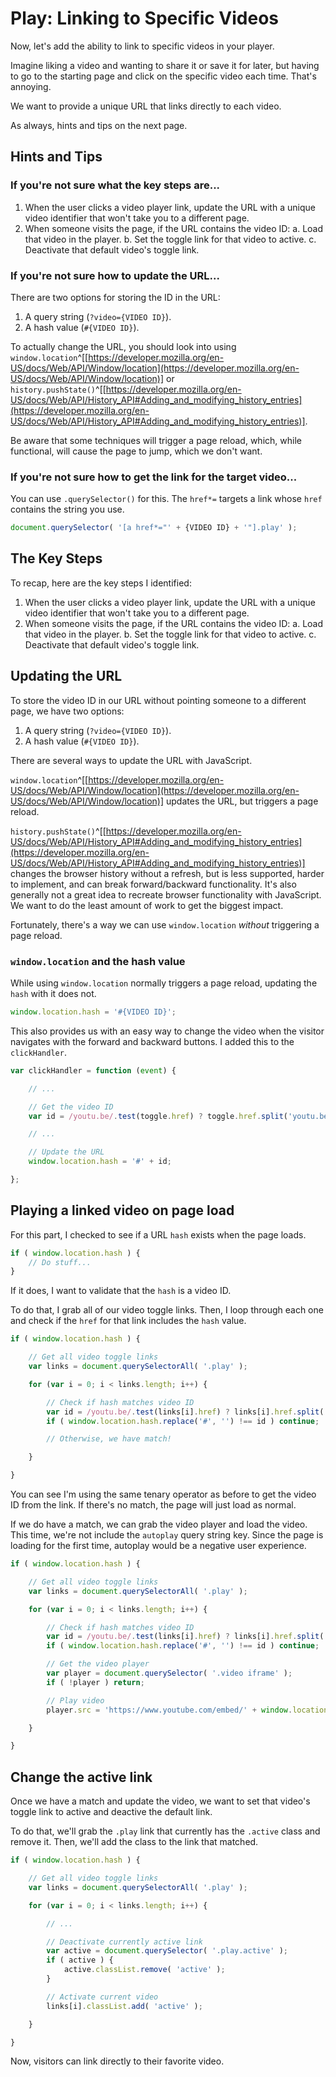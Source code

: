 
# Play: Linking to Specific Videos

Now, let's add the ability to link to specific videos in your player.

Imagine liking a video and wanting to share it or save it for later, but having to go to the starting page and click on the specific video each time. That's annoying.

We want to provide a unique URL that links directly to each video.

As always, hints and tips on the next page.


<div class="break"></div>


## Hints and Tips

### If you're not sure what the key steps are...

1. When the user clicks a video player link, update the URL with a unique video identifier that won't take you to a different page.
2. When someone visits the page, if the URL contains the video ID:
	a. Load that video in the player.
	b. Set the toggle link for that video to active.
	c. Deactivate that default video's toggle link.

### If you're not sure how to update the URL...

There are two options for storing the ID in the URL:

1. A query string (`?video={VIDEO ID}`).
2. A hash value (`#{VIDEO ID}`).

To actually change the URL, you should look into using `window.location`^[[https://developer.mozilla.org/en-US/docs/Web/API/Window/location](https://developer.mozilla.org/en-US/docs/Web/API/Window/location)] or `history.pushState()`^[[https://developer.mozilla.org/en-US/docs/Web/API/History_API#Adding_and_modifying_history_entries](https://developer.mozilla.org/en-US/docs/Web/API/History_API#Adding_and_modifying_history_entries)].

Be aware that some techniques will trigger a page reload, which, while functional, will cause the page to jump, which we don't want.

### If you're not sure how to get the link for the target video...

You can use `.querySelector()` for this. The `href*=` targets a link whose `href` contains the string you use.

```javascript
document.querySelector( '[a href*="' + {VIDEO ID} + '"].play' );
```


<div class="break"></div>


## The Key Steps

To recap, here are the key steps I identified:

1. When the user clicks a video player link, update the URL with a unique video identifier that won't take you to a different page.
2. When someone visits the page, if the URL contains the video ID:
	a. Load that video in the player.
	b. Set the toggle link for that video to active.
	c. Deactivate that default video's toggle link.

## Updating the URL

To store the video ID in our URL without pointing someone to a different page, we have two options:

1. A query string (`?video={VIDEO ID}`).
2. A hash value (`#{VIDEO ID}`).

There are several ways to update the URL with JavaScript.

`window.location`^[[https://developer.mozilla.org/en-US/docs/Web/API/Window/location](https://developer.mozilla.org/en-US/docs/Web/API/Window/location)] updates the URL, but triggers a page reload.

`history.pushState()`^[[https://developer.mozilla.org/en-US/docs/Web/API/History_API#Adding_and_modifying_history_entries](https://developer.mozilla.org/en-US/docs/Web/API/History_API#Adding_and_modifying_history_entries)] changes the browser history without a refresh, but is less supported, harder to implement, and can break forward/backward functionality. It's also generally not a great idea to recreate browser functionality with JavaScript. We want to do the least amount of work to get the biggest impact.

Fortunately, there's a way we can use `window.location` *without* triggering a page reload.

### `window.location` and the hash value

While using `window.location` normally triggers a page reload, updating the `hash` with it does not.

```javascript
window.location.hash = '#{VIDEO ID}';
```

This also provides us with an easy way to change the video when the visitor navigates with the forward and backward buttons. I added this to the `clickHandler`.

```javascript
var clickHandler = function (event) {

	// ...

	// Get the video ID
	var id = /youtu.be/.test(toggle.href) ? toggle.href.split('youtu.be/')[1] : getQueryString( 'v', toggle.href );

	// ...

	// Update the URL
	window.location.hash = '#' + id;

};
```

## Playing a linked video on page load

For this part, I checked to see if a URL `hash` exists when the page loads.

```javascript
if ( window.location.hash ) {
	// Do stuff...
}
```

If it does, I want to validate that the `hash` is a video ID.

To do that, I grab all of our video toggle links. Then, I loop through each one and check if the `href` for that link includes the `hash` value.

```javascript
if ( window.location.hash ) {

	// Get all video toggle links
	var links = document.querySelectorAll( '.play' );

	for (var i = 0; i < links.length; i++) {

		// Check if hash matches video ID
		var id = /youtu.be/.test(links[i].href) ? links[i].href.split('youtu.be/')[1] : getQueryString( 'v', links[i].href );
		if ( window.location.hash.replace('#', '') !== id ) continue;

		// Otherwise, we have match!

	}

}
```

You can see I'm using the same tenary operator as before to get the video ID from the link. If there's no match, the page will just load as normal.

If we do have a match, we can grab the video player and load the video. This time, we're not include the `autoplay` query string key. Since the page is loading for the first time, autoplay would be a negative user experience.

```javascript
if ( window.location.hash ) {

	// Get all video toggle links
	var links = document.querySelectorAll( '.play' );

	for (var i = 0; i < links.length; i++) {

		// Check if hash matches video ID
		var id = /youtu.be/.test(links[i].href) ? links[i].href.split('youtu.be/')[1] : getQueryString( 'v', links[i].href );
		if ( window.location.hash.replace('#', '') !== id ) continue;

		// Get the video player
		var player = document.querySelector( '.video iframe' );
		if ( !player ) return;

		// Play video
		player.src = 'https://www.youtube.com/embed/' + window.location.hash.replace('#', '') + '?rel=0';

	}

}
```

## Change the active link

Once we have a match and update the video, we want to set that video's toggle link to active and deactive the default link.

To do that, we'll grab the `.play` link that currently has the `.active` class and remove it. Then, we'll add the class to the link that matched.

```javascript
if ( window.location.hash ) {

	// Get all video toggle links
	var links = document.querySelectorAll( '.play' );

	for (var i = 0; i < links.length; i++) {

		// ...

		// Deactivate currently active link
		var active = document.querySelector( '.play.active' );
		if ( active ) {
			active.classList.remove( 'active' );
		}

		// Activate current video
		links[i].classList.add( 'active' );

	}

}
```

Now, visitors can link directly to their favorite video.